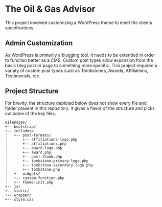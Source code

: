 # The Oil & Gas Advisor

This project involved customizing a WordPress theme to meet the clients specifications.

## Admin Customization

As WordPress is primarily a blogging tool, it needs to be extended in order to funciton better as a CMS. Custom post types allow expansion from the basic blog post or page to something more specific. This project required a variaty of custom post types such as Tombstones, Awards, Affiliations, Testimonials, etc.

## Project Structure 

For brevity, the structure depicted below does not show every file and folder present in this repository. It gives a flavor of the structure and picks out some of the key files.

```
oilandgas/
+-- bootstrap/
+-- includes/
¦	+-- post-formats/
¦		+-- affiliations-logo.php
¦		+-- affiliations.php
¦		+-- award-logo.php
¦		+-- award.php
¦		+-- post-thumb.php
¦		+-- tombstone-primary-logo.php
¦		+-- tombstone-secondary-logo.php
¦		+-- tombstone.php
¦	+-- widgets/
¦	+-- custom-function.php
¦	+-- theme-init.php
+-- js/
+-- static/
+-- wrapper/
+-- style.css
```
